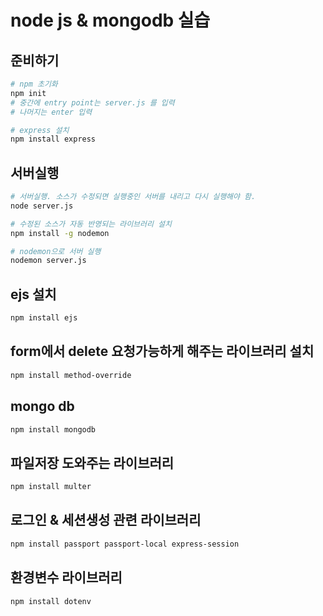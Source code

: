 # node js & mongodb 실습

## 준비하기

```bash
# npm 초기화
npm init
# 중간에 entry point는 server.js 를 입력
# 나머지는 enter 입력

# express 설치
npm install express
```

## 서버실행

```bash
# 서버실행. 소스가 수정되면 실행중인 서버를 내리고 다시 실행해야 함.
node server.js

# 수정된 소스가 자동 반영되는 라이브러리 설치
npm install -g nodemon

# nodemon으로 서버 실행
nodemon server.js
```

## ejs 설치

```bash
npm install ejs
```

## form에서 delete 요청가능하게 해주는 라이브러리 설치

```bash
npm install method-override
```

## mongo db

```bash
npm install mongodb
```

## 파일저장 도와주는 라이브러리

```bash
npm install multer
```

## 로그인 & 세션생성 관련 라이브러리

```bash
npm install passport passport-local express-session
```

## 환경변수 라이브러리

```bash
npm install dotenv
```
